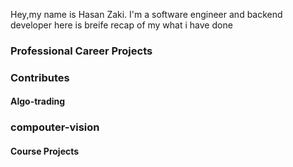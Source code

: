 Hey,my name is Hasan Zaki. I'm a software engineer and backend developer here is breife recap of my what i have done


### Professional Career Projects


### Contributes


#### Algo-trading



### compouter-vision


#### Course Projects

